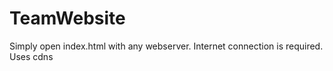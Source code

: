 # TeamWebsite

Simply open index.html with any webserver. 
Internet connection is required. Uses cdns 
